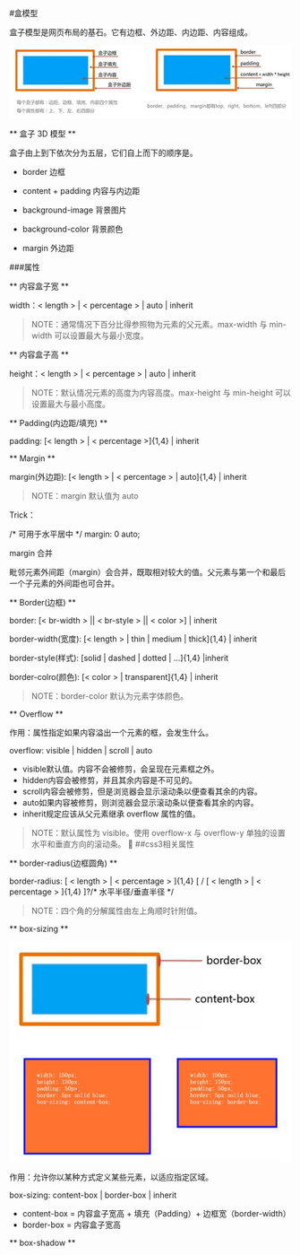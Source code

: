 #盒模型

盒子模型是网页布局的基石。它有边框、外边距、内边距、内容组成。

![](/image/2016box01.png)

** 盒子 3D 模型 **

盒子由上到下依次分为五层，它们自上而下的顺序是。

* border 边框

* content + padding 内容与内边距

* background-image 背景图片

* background-color 背景颜色

* margin 外边距

###属性

** 内容盒子宽 **

width：< length > | < percentage > | auto | inherit

>NOTE：通常情况下百分比得参照物为元素的父元素。max-width 与 min-width 可以设置最大与最小宽度。

** 内容盒子高 **

height：< length > | < percentage > | auto | inherit

>NOTE：默认情况元素的高度为内容高度。max-height 与 min-height 可以设置最大与最小高度。

** Padding(内边距/填充) **

padding: [< length > | < percentage >]{1,4} | inherit

** Margin **

margin(外边距): [< length > | < percentage > | auto]{1,4} | inherit

>NOTE：margin 默认值为 auto



Trick：

/* 可用于水平居中 */ margin: 0 auto;

margin 合并

毗邻元素外间距（margin）会合并，既取相对较大的值。父元素与第一个和最后一个子元素的外间距也可合并。

** Border(边框)
 **

border: [< br-width > || < br-style > || < color >] | inherit

border-width(宽度): [< length > | thin | medium | thick]{1,4} | inherit

border-style(样式): [solid | dashed | dotted | ...]{1,4} |inherit

border-colro(颜色): [< color > | transparent]{1,4} | inherit

>NOTE：border-color 默认为元素字体颜色。

** Overflow **

作用：属性指定如果内容溢出一个元素的框，会发生什么。

overflow: visible | hidden | scroll | auto

* visible默认值。内容不会被修剪，会呈现在元素框之外。
* hidden内容会被修剪，并且其余内容是不可见的。
* scroll内容会被修剪，但是浏览器会显示滚动条以便查看其余的内容。
* auto如果内容被修剪，则浏览器会显示滚动条以便查看其余的内容。
* inherit规定应该从父元素继承 overflow 属性的值。

>NOTE：默认属性为 visible。使用 overflow-x 与 overflow-y 单独的设置水平和垂直方向的滚动条。

##css3相关属性

** border-radius(边框圆角) **

border-radius: [ < length > | < percentage > ]{1,4} [ / [ < length > | < percentage > ]{1,4} ]?/\* 水平半径/垂直半径 \*/

>NOTE：四个角的分解属性由左上角顺时针附值。

** box-sizing
 **

![](/image/2016box02.png)

作用：允许你以某种方式定义某些元素，以适应指定区域。

box-sizing: content-box | border-box | inherit

* content-box = 内容盒子宽高 + 填充（Padding）+ 边框宽（border-width）
* border-box = 内容盒子宽高

** box-shadow
 **